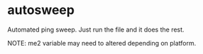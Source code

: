 # autosweep
Automated ping sweep. Just run the file and it does the rest.


NOTE:
me2 variable may need to altered depending on platform.
